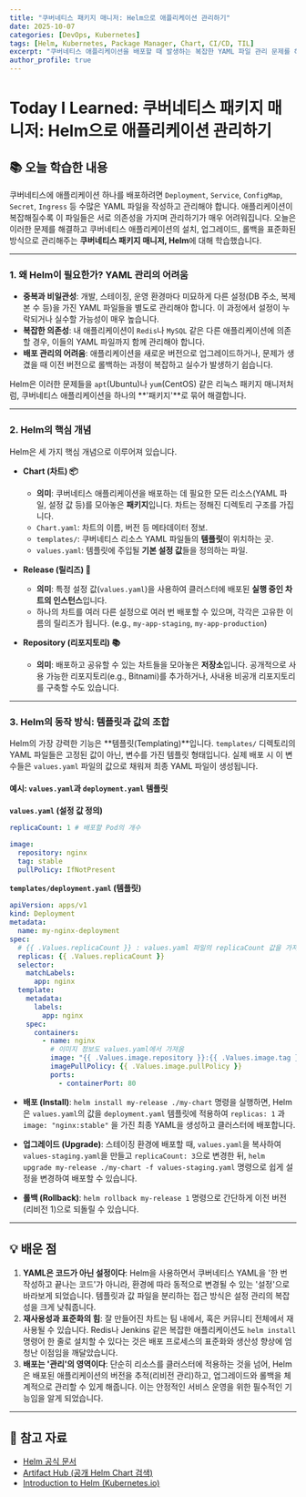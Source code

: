 ```yaml
---
title: "쿠버네티스 패키지 매니저: Helm으로 애플리케이션 관리하기"
date: 2025-10-07
categories: [DevOps, Kubernetes]
tags: [Helm, Kubernetes, Package Manager, Chart, CI/CD, TIL]
excerpt: "쿠버네티스 애플리케이션을 배포할 때 발생하는 복잡한 YAML 파일 관리 문제를 해결하는 패키지 매니저 Helm의 필요성과 핵심 개념을 학습합니다. Chart, Release 등 Helm의 구성 요소를 이해하고, 템플릿을 활용한 효율적인 배포 관리 방법을 탐구합니다."
author_profile: true
---
```


# Today I Learned: 쿠버네티스 패키지 매니저: Helm으로 애플리케이션 관리하기

## 📚 오늘 학습한 내용

쿠버네티스에 애플리케이션 하나를 배포하려면 `Deployment`, `Service`, `ConfigMap`, `Secret`, `Ingress` 등 수많은 YAML 파일을 작성하고 관리해야 합니다. 애플리케이션이 복잡해질수록 이 파일들은 서로 의존성을 가지며 관리하기가 매우 어려워집니다. 오늘은 이러한 문제를 해결하고 쿠버네티스 애플리케이션의 설치, 업그레이드, 롤백을 표준화된 방식으로 관리해주는 **쿠버네티스 패키지 매니저, Helm**에 대해 학습했습니다.

---

### 1. **왜 Helm이 필요한가? YAML 관리의 어려움**

-   **중복과 비일관성**: 개발, 스테이징, 운영 환경마다 미묘하게 다른 설정(DB 주소, 복제본 수 등)을 가진 YAML 파일들을 별도로 관리해야 합니다. 이 과정에서 설정이 누락되거나 실수할 가능성이 매우 높습니다.
-   **복잡한 의존성**: 내 애플리케이션이 `Redis`나 `MySQL` 같은 다른 애플리케이션에 의존할 경우, 이들의 YAML 파일까지 함께 관리해야 합니다.
-   **배포 관리의 어려움**: 애플리케이션을 새로운 버전으로 업그레이드하거나, 문제가 생겼을 때 이전 버전으로 롤백하는 과정이 복잡하고 실수가 발생하기 쉽습니다.

Helm은 이러한 문제들을 `apt`(Ubuntu)나 `yum`(CentOS) 같은 리눅스 패키지 매니저처럼, 쿠버네티스 애플리케이션을 하나의 **'패키지'**로 묶어 해결합니다.

---

### 2. **Helm의 핵심 개념**

Helm은 세 가지 핵심 개념으로 이루어져 있습니다.

-   **Chart (차트) 📦**
    -   **의미**: 쿠버네티스 애플리케이션을 배포하는 데 필요한 모든 리소스(YAML 파일, 설정 값 등)를 모아놓은 **패키지**입니다. 차트는 정해진 디렉토리 구조를 가집니다.
    -   `Chart.yaml`: 차트의 이름, 버전 등 메타데이터 정보.
    -   `templates/`: 쿠버네티스 리소스 YAML 파일들의 **템플릿**이 위치하는 곳.
    -   `values.yaml`: 템플릿에 주입될 **기본 설정 값**들을 정의하는 파일.

-   **Release (릴리즈) 🚀**
    -   **의미**: 특정 설정 값(`values.yaml`)을 사용하여 클러스터에 배포된 **실행 중인 차트의 인스턴스**입니다.
    -   하나의 차트를 여러 다른 설정으로 여러 번 배포할 수 있으며, 각각은 고유한 이름의 릴리즈가 됩니다. (e.g., `my-app-staging`, `my-app-production`)

-   **Repository (리포지토리) 📚**
    -   **의미**: 배포하고 공유할 수 있는 차트들을 모아놓은 **저장소**입니다. 공개적으로 사용 가능한 리포지토리(e.g., Bitnami)를 추가하거나, 사내용 비공개 리포지토리를 구축할 수도 있습니다.



---

### 3. **Helm의 동작 방식: 템플릿과 값의 조합**

Helm의 가장 강력한 기능은 **템플릿(Templating)**입니다. `templates/` 디렉토리의 YAML 파일들은 고정된 값이 아닌, 변수를 가진 템플릿 형태입니다. 실제 배포 시 이 변수들은 `values.yaml` 파일의 값으로 채워져 최종 YAML 파일이 생성됩니다.

#### **예시: `values.yaml`과 `deployment.yaml` 템플릿**

**`values.yaml` (설정 값 정의)**
```yaml
replicaCount: 1 # 배포할 Pod의 개수

image:
  repository: nginx
  tag: stable
  pullPolicy: IfNotPresent
```

**`templates/deployment.yaml` (템플릿)**
```yaml
apiVersion: apps/v1
kind: Deployment
metadata:
  name: my-nginx-deployment
spec:
  # {{ .Values.replicaCount }} : values.yaml 파일의 replicaCount 값을 가져와 사용
  replicas: {{ .Values.replicaCount }} 
  selector:
    matchLabels:
      app: nginx
  template:
    metadata:
      labels:
        app: nginx
    spec:
      containers:
        - name: nginx
          # 이미지 정보도 values.yaml에서 가져옴
          image: "{{ .Values.image.repository }}:{{ .Values.image.tag }}"
          imagePullPolicy: {{ .Values.image.pullPolicy }}
          ports:
            - containerPort: 80
```

-   **배포 (Install)**: `helm install my-release ./my-chart` 명령을 실행하면, Helm은 `values.yaml`의 값을 `deployment.yaml` 템플릿에 적용하여 `replicas: 1` 과 `image: "nginx:stable"` 을 가진 최종 YAML을 생성하고 클러스터에 배포합니다.

-   **업그레이드 (Upgrade)**: 스테이징 환경에 배포할 때, `values.yaml`을 복사하여 `values-staging.yaml`을 만들고 `replicaCount: 3`으로 변경한 뒤, `helm upgrade my-release ./my-chart -f values-staging.yaml` 명령으로 쉽게 설정을 변경하여 배포할 수 있습니다.

-   **롤백 (Rollback)**: `helm rollback my-release 1` 명령으로 간단하게 이전 버전(리비전 1)으로 되돌릴 수 있습니다.

---

## 💡 배운 점

1.  **YAML은 코드가 아닌 설정이다**: Helm을 사용하면서 쿠버네티스 YAML을 '한 번 작성하고 끝나는 코드'가 아니라, 환경에 따라 동적으로 변경될 수 있는 '설정'으로 바라보게 되었습니다. 템플릿과 값 파일을 분리하는 접근 방식은 설정 관리의 복잡성을 크게 낮춰줍니다.
2.  **재사용성과 표준화의 힘**: 잘 만들어진 차트는 팀 내에서, 혹은 커뮤니티 전체에서 재사용될 수 있습니다. Redis나 Jenkins 같은 복잡한 애플리케이션도 `helm install` 명령어 한 줄로 설치할 수 있다는 것은 배포 프로세스의 표준화와 생산성 향상에 엄청난 이점임을 깨달았습니다.
3.  **배포는 '관리'의 영역이다**: 단순히 리소스를 클러스터에 적용하는 것을 넘어, Helm은 배포된 애플리케이션의 버전을 추적(리비전 관리)하고, 업그레이드와 롤백을 체계적으로 관리할 수 있게 해줍니다. 이는 안정적인 서비스 운영을 위한 필수적인 기능임을 알게 되었습니다.

---

## 🔗 참고 자료

-   [Helm 공식 문서](https://helm.sh/docs/)
-   [Artifact Hub (공개 Helm Chart 검색)](https://artifacthub.io/)
-   [Introduction to Helm (Kubernetes.io)](https://kubernetes.io/blog/2016/10/helm-an-introduction/)